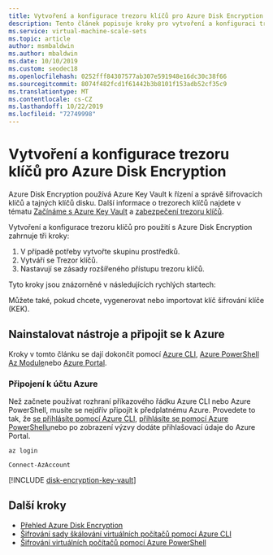 ```yaml
---
title: Vytvoření a konfigurace trezoru klíčů pro Azure Disk Encryption
description: Tento článek popisuje kroky pro vytvoření a konfiguraci trezoru klíčů pro použití s Azure Disk Encryption
ms.service: virtual-machine-scale-sets
ms.topic: article
author: msmbaldwin
ms.author: mbaldwin
ms.date: 10/10/2019
ms.custom: seodec18
ms.openlocfilehash: 0252fff84307577ab307e591948e16dc30c38f66
ms.sourcegitcommit: 8074f482fcd1f61442b3b8101f153adb52cf35c9
ms.translationtype: MT
ms.contentlocale: cs-CZ
ms.lasthandoff: 10/22/2019
ms.locfileid: "72749998"
---
```

# <a name="creating-and-configuring-a-key-vault-for-azure-disk-encryption"></a>Vytvoření a konfigurace trezoru klíčů pro Azure Disk Encryption

Azure Disk Encryption používá Azure Key Vault k řízení a správě šifrovacích klíčů a tajných klíčů disku.  Další informace o trezorech klíčů najdete v tématu [Začínáme s Azure Key Vault](../key-vault/key-vault-get-started.md) a [zabezpečení trezoru klíčů](../key-vault/key-vault-secure-your-key-vault.md).

Vytvoření a konfigurace trezoru klíčů pro použití s Azure Disk Encryption zahrnuje tři kroky:

1. V případě potřeby vytvořte skupinu prostředků.
2. Vytváří se Trezor klíčů. 
3. Nastavují se zásady rozšířeného přístupu trezoru klíčů.

Tyto kroky jsou znázorněné v následujících rychlých startech:

Můžete také, pokud chcete, vygenerovat nebo importovat klíč šifrování klíče (KEK).

## <a name="install-tools-and-connect-to-azure"></a>Nainstalovat nástroje a připojit se k Azure

Kroky v tomto článku se dají dokončit pomocí [Azure CLI](/cli/azure/), [Azure PowerShell Az Module](/powershell/azure/overview)nebo [Azure Portal](https://portal.azure.com).

### <a name="connect-to-your-azure-account"></a>Připojení k účtu Azure

Než začnete používat rozhraní příkazového řádku Azure CLI nebo Azure PowerShell, musíte se nejdřív připojit k předplatnému Azure. Provedete to tak, že [se přihlásíte pomocí Azure CLI](/cli/azure/authenticate-azure-cli?view=azure-cli-latest), [přihlásíte se pomocí Azure PowerShellu](/powershell/azure/authenticate-azureps?view=azps-2.5.0)nebo po zobrazení výzvy dodáte přihlašovací údaje do Azure Portal.

```azurecli-interactive
az login
```

```azurepowershell-interactive
Connect-AzAccount
```

[!INCLUDE [disk-encryption-key-vault](../../includes/disk-encryption-key-vault.md)]
 
## <a name="next-steps"></a>Další kroky

- [Přehled Azure Disk Encryption](disk-encryption-overview.md)
- [Šifrování sady škálování virtuálních počítačů pomocí Azure CLI](disk-encryption-cli.md)
- [Šifrování virtuálních počítačů pomocí Azure PowerShell](disk-encryption-powershell.md)
